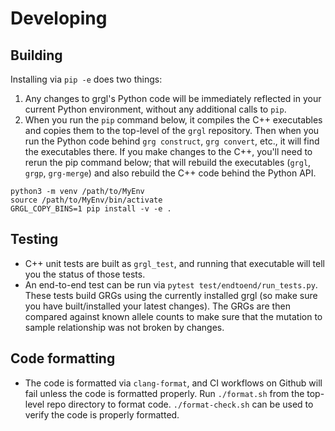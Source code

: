 # Developing

## Building

Installing via `pip -e` does two things:
1. Any changes to grgl's Python code will be immediately reflected in your current Python environment, without any additional calls to `pip`.
2. When you run the `pip` command below, it compiles the C++ executables and copies them to the top-level of the `grgl` repository. Then when you run the Python code behind `grg construct`, `grg convert`, etc., it will find the executables there. If you make changes to the C++, you'll need to rerun the pip command below; that will rebuild the executables (`grgl`, `grgp`, `grg-merge`) and also rebuild the C++ code behind the Python API.

```
python3 -m venv /path/to/MyEnv
source /path/to/MyEnv/bin/activate
GRGL_COPY_BINS=1 pip install -v -e .
```

## Testing

* C++ unit tests are built as `grgl_test`, and running that executable will tell you the status of those tests.
* An end-to-end test can be run via `pytest test/endtoend/run_tests.py`. These tests build GRGs using the currently installed grgl (so make sure you have built/installed your latest changes). The GRGs are then compared against known allele counts to make sure that the mutation to sample relationship was not broken by changes.

## Code formatting

* The code is formatted via `clang-format`, and CI workflows on Github will fail unless the code is formatted properly. Run `./format.sh` from the top-level repo directory to format code. `./format-check.sh` can be used to verify the code is properly formatted.

